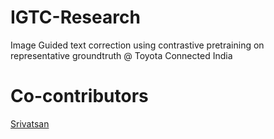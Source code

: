 # IGTC-Research
Image Guided text correction using contrastive pretraining on representative groundtruth @ Toyota Connected India

# Co-contributors 
[Srivatsan](https://github.com/srivathsang)